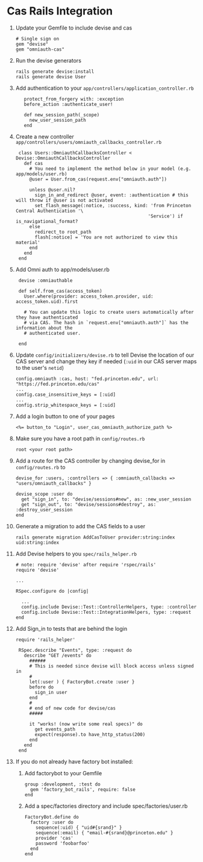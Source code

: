 # Cas Rails Integration

1. Update your Gemfile to include devise and cas
   ```
   # Single sign on
   gem "devise"
   gem "omniauth-cas"
   ```

1. Run the devise generators
   ```
   rails generate devise:install
   rails generate devise User
   ```

1. Add authentication to your `app/controllers/application_controller.rb`
   ```
      protect_from_forgery with: :exception
      before_action :authenticate_user!

      def new_session_path(_scope)
        new_user_session_path
      end
   ```

1. Create a new controller  `app/controllers/users/omniauth_callbacks_controller.rb`

   ```
    class Users::OmniauthCallbacksController < Devise::OmniauthCallbacksController
      def cas
        # You need to implement the method below in your model (e.g. app/models/user.rb)
        @user = User.from_cas(request.env["omniauth.auth"])

        unless @user.nil?
          sign_in_and_redirect @user, event: :authentication # this will throw if @user is not activated
          set_flash_message(:notice, :success, kind: 'from Princeton Central Authentication '\
                                                    'Service') if is_navigational_format?
        else
          redirect_to root_path
          flash[:notice] = 'You are not authorized to view this material'
        end
      end
    end

   ```

1. Add Omni auth to app/models/user.rb
   ```
    devise :omniauthable

    def self.from_cas(access_token)
      User.where(provider: access_token.provider, uid: access_token.uid).first

      # You can update this logic to create users automatically after they have authenticated
      # via CAS. The hash in `request.env["omniauth.auth"]` has the information about the
      # authenticated user.

    end
   ```

1. Update `config/initializers/devise.rb` to tell Devise the location of our CAS server and change they key if needed (`:uid` in our CAS server maps to the user's `netid`)

   ```
   config.omniauth :cas, host: "fed.princeton.edu", url: "https://fed.princeton.edu/cas"
   ...
   config.case_insensitive_keys = [:uid]
   ...
   config.strip_whitespace_keys = [:uid]
   ```

1. Add a login button to one of your pages

   ```
   <%= button_to "Login", user_cas_omniauth_authorize_path %>
   ```

1. Make sure you have a root path in `config/routes.rb`
   ```
   root <your root path>
   ```

1. Add a route for the CAS controller by changing devise_for in `config/routes.rb` to

   ```
   devise_for :users, :controllers => { :omniauth_callbacks => "users/omniauth_callbacks" }

   devise_scope :user do
     get "sign_in", to: "devise/sessions#new", as: :new_user_session
     get "sign_out", to: "devise/sessions#destroy", as: :destroy_user_session
   end
   ```

1. Generate a migration to add the CAS fields to a user
   ```
   rails generate migration AddCasToUser provider:string:index uid:string:index
   ```

1. Add Devise helpers to you `spec/rails_helper.rb`

    ```
    # note: require 'devise' after require 'rspec/rails'
    require 'devise'

    ...

    RSpec.configure do |config|

      ...
      config.include Devise::Test::ControllerHelpers, type: :controller
      config.include Devise::Test::IntegrationHelpers, type: :request
    end
    ```

1. Add Sign_in to tests that are behind the login

   ```
   require 'rails_helper'

    RSpec.describe "Events", type: :request do
      describe "GET /events" do
        ######
        # This is needed since devise will block access unless signed in
        #
        let(:user ) { FactoryBot.create :user }
        before do
          sign_in user
        end
        #
        # end of new code for devise/cas
        #####

        it "works! (now write some real specs)" do
          get events_path
          expect(response).to have_http_status(200)
        end
      end
    end
   ```

1. If you do not already have factory bot installed:

   1. Add factorybot to your Gemfile
      ```
      group :development, :test do
        gem 'factory_bot_rails', require: false
      end
   1. Add a spec/factories directory and include spec/factories/user.rb
      ```
      FactoryBot.define do
        factory :user do
          sequence(:uid) { "uid#{srand}" }
          sequence(:email) { "email-#{srand}@princeton.edu" }
          provider 'cas'
          password 'foobarfoo'
        end
      end
      ```
